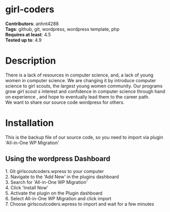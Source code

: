 # girl-coders
<b>Contributors</b>: anhnt4288<br>
<b>Tags</b>: github, git, wordpress, wordpress template, php<br>
<b>Requires at least</b>: 4.5<br>
<b>Tested up to</b>: 4.9<br>
# Description
There is a lack of resources in computer science, and, a lack of young women in computer science. We are changing
it by introduce computer science to girl scouts, the largest young women community. Our programs grow girl
scout s interest and confidence in computer science through hand on experience , and hope to eventually lead
them to the career path. <br>
We want to share our source code wordpress for others.
# Installation
This is the backup file of our source code, so you need to import via plugin 'All-in-One WP Migration'
<h2>Using the wordpress Dashboard</h2>
  1. Git girlscoutcoders.wpress to your computer<br>
  2. Navigate to the 'Add New' in the plugins dashboard<br>
  3. Search for 'All-in-One WP Migration'<br>
  4. Click 'Install Now'<br>
  5. Activate the plugin on the Plugin dashboard<br>
  6. Select All-in-One WP Migration and click import<br>
  7. Choose girlscoutcoders.wpress to import and wait for a few minutes <br>
